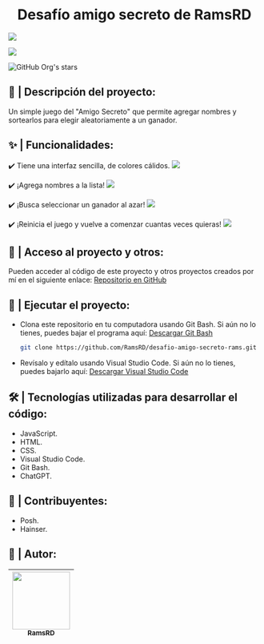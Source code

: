 <h1 align="center"> Desafío amigo secreto de RamsRD</h1>

<p align="left">
   <img src="https://img.shields.io/badge/Estatus-CULMINADO-blue">
   </p>

<p align="left">
   <img src="https://img.shields.io/badge/Fecha de conclusión-10/02/2025-green">
   </p>

![GitHub Org's stars](https://img.shields.io/github/stars/RamsRD?style=social)

## 📖 | Descripción del proyecto: 
Un simple juego del "Amigo Secreto" que permite agregar nombres y sortearlos para elegir aleatoriamente a un ganador.  

## ✨ | Funcionalidades:
✔️ Tiene una interfaz sencilla, de colores cálidos.
![](https://i.gyazo.com/81b6cc5bec343ac0de47b92d57e411c0.png)

✔️ ¡Agrega nombres a la lista!
![](https://i.gyazo.com/34afe52633d6ade6a360b49fd6a3b383.gif)

✔️ ¡Busca seleccionar un ganador al azar!
![](https://i.gyazo.com/bc98761b08fe931cc48e0fa705dde68d.gif)

✔️ ¡Reinicia el juego y vuelve a comenzar cuantas veces quieras!
![](https://i.gyazo.com/4af0e00ded379741823f3013aeed1369.gif)

## 🔗 | Acceso al proyecto y otros:
Pueden acceder al código de este proyecto y otros proyectos creados por mí en el siguiente enlace: 
[Repositorio en GitHub](https://github.com/RamsRD) 

## 🚀 | Ejecutar el proyecto:  
- Clona este repositorio en tu computadora usando Git Bash. Si aún no lo tienes, puedes bajar el programa aquí: 
[Descargar Git Bash](https://git-scm.com/downloads)

   ```bash
   git clone https://github.com/RamsRD/desafio-amigo-secreto-rams.git

- Revísalo y edítalo usando Visual Studio Code. Si aún no lo tienes, puedes bajarlo aquí: 
[Descargar Visual Studio Code](https://code.visualstudio.com/)

## 🛠️ | Tecnologías utilizadas para desarrollar el código: 
- JavaScript. 
- HTML.  
- CSS.
- Visual Studio Code.
- Git Bash.
- ChatGPT.

## 👥 | Contribuyentes:
- Posh.
- Hainser.

## 👤 | Autor:

|[<img src="https://avatars.githubusercontent.com/u/194618244?s" width=115><br><sub>RamsRD</sub>](https://github.com/RamsRD)|
| :---: |
